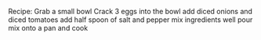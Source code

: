 Recipe:
Grab a small bowl
Crack 3 eggs into the bowl
add diced onions and diced tomatoes
add half spoon of salt and pepper
mix ingredients well
pour mix onto a pan and cook 